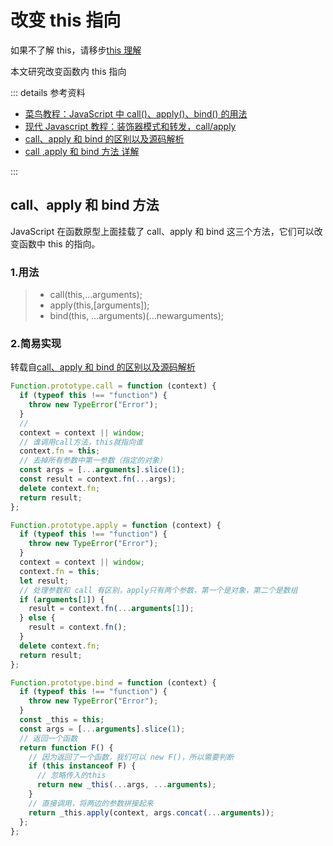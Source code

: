 # 改变 this 指向

如果不了解 this，请移步[this 理解](./this%E7%90%86%E8%A7%A3.md)

本文研究改变函数内 this 指向

::: details 参考资料

- [菜鸟教程：JavaScript 中 call()、apply()、bind() 的用法](https://www.runoob.com/w3cnote/js-call-apply-bind.html)
- [现代 Javascript 教程：装饰器模式和转发，call/apply](https://zh.javascript.info/call-apply-decorators)
- [call、apply 和 bind 的区别以及源码解析](https://blog.csdn.net/weixin_40454791/article/details/121955359)
- [call ,apply 和 bind 方法 详解](https://blog.csdn.net/qq_43000315/article/details/125360096)

:::

## call、apply 和 bind 方法

JavaScript 在函数原型上面挂载了 call、apply 和 bind 这三个方法，它们可以改变函数中 this 的指向。

### 1.用法

> - call(this,…arguments);
> - apply(this,[arguments]);
> - bind(this, …arguments)(…newarguments);

### 2.简易实现

转载自[call、apply 和 bind 的区别以及源码解析](https://blog.csdn.net/weixin_40454791/article/details/121955359)

```js
Function.prototype.call = function (context) {
  if (typeof this !== "function") {
    throw new TypeError("Error");
  }
  //
  context = context || window;
  // 谁调用call方法，this就指向谁
  context.fn = this;
  // 去掉所有参数中第一参数（指定的对象）
  const args = [...arguments].slice(1);
  const result = context.fn(...args);
  delete context.fn;
  return result;
};

Function.prototype.apply = function (context) {
  if (typeof this !== "function") {
    throw new TypeError("Error");
  }
  context = context || window;
  context.fn = this;
  let result;
  // 处理参数和 call 有区别，apply只有两个参数，第一个是对象，第二个是数组
  if (arguments[1]) {
    result = context.fn(...arguments[1]);
  } else {
    result = context.fn();
  }
  delete context.fn;
  return result;
};

Function.prototype.bind = function (context) {
  if (typeof this !== "function") {
    throw new TypeError("Error");
  }
  const _this = this;
  const args = [...arguments].slice(1);
  // 返回一个函数
  return function F() {
    // 因为返回了一个函数，我们可以 new F()，所以需要判断
    if (this instanceof F) {
      // 忽略传入的this
      return new _this(...args, ...arguments);
    }
    // 直接调用，将两边的参数拼接起来
    return _this.apply(context, args.concat(...arguments));
  };
};
```

<Vssue />
